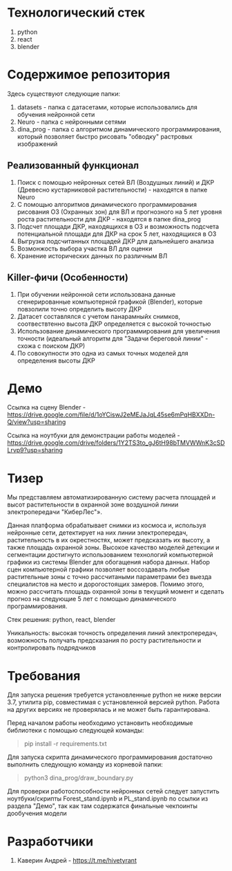 # Технологический стек
1) python
2) react
3) blender

# Содержимое репозитория

Здесь существуют следующие папки:

1) datasets - папка с датасетами, которые использовались для обучения нейронной сети
2) Neuro - папка с нейронными сетями
3) dina_prog - папка с алгоритмом динамического программирования, который позволяет быстро рисовать "обводку" растровых изображений

## Реализованный функционал
1) Поиск с помощью нейронных сетей ВЛ (Воздушных линий) и ДКР (Древесно кустарниковой растительности) - находятся в папке Neuro
2) С помощью алгоритмов динамического программирования рисования ОЗ (Охранных зон) для ВЛ и прогнозного на 5 лет уровня роста растительности для ДКР - находятся в папке dina_prog
3) Подсчет площади ДКР, находящихся в ОЗ и возможность подсчета потенциальной площади для ДКР на срок 5 лет, находящихся в ОЗ
4) Выгрузка подсчитанных площадей ДКР для дальнейшего анализа
5) Возмонжость выбора участка ВЛ для оценки
6) Хранение исторических данных по различным ВЛ

## Killer-фичи (Особенности)
1) При обучении нейронной сети использована данные сгенерированные компьютерной графикой (Blender), которые повзолили точно определить высоту ДКР
2) Датасет составлялся с учетом панарамныйх снимков, соотвествтенно высота ДКР определяется с высокой точностью
3) Использование динамического программирования для увеличения точности (идеальный алгоритм для "Задачи береговой линии" - схожа с поиском ДКР)
4) По совокупности это одна из самых точных моделей для определения высоты ДКР

# Демо
Ссылка на сцену Blender - https://drive.google.com/file/d/1oYCiswJ2eMEJaJqL45se6mPqHBXXDn-Q/view?usp=sharing

Ссылка на ноутбуки для демонстрации работы моделей - https://drive.google.com/drive/folders/1Y2TS3to_gJ6tH98bTMVWWnK3cSDLrvp9?usp=sharing

# Тизер

Мы представляем автоматизированную систему расчета площадей и высот растительности в охранной зоне воздушной линии электропередачи "КиберЛес"».

Данная платформа обрабатывает снимки из космоса и, используя нейронные сети, детектирует на них линии электропередач, растительность в их окрестностях, может предсказать их высоту, а также площадь охранной зоны. Высокое качество моделей детекции и сегментации достигнуто использованием технологий компьютерной графики из системы Blender для обогащения набора данных. Набор сцен компьютерной графики позволяет воссоздавать любые растительные зоны с точно расcчитаными параметрами без выезда специалистов на место и дорогостоящих замеров. Помимо этого, можно рассчитать площадь охранной зоны в текущий момент и сделать прогноз на следующие 5 лет с помощью динамического программирования.

Стек решения: python, react, blender

Уникальность: высокая точность определения линий электропередач, возможность получать предсказания по росту растительности и контролировать подрядчиков

# Требования

Для запуска решения требуется установленные python не ниже версии 3.7, утилита pip, совместимая с установленной версией python. Работа на других версиях не проверялась и не может быть гарантирована.

Перед началом работы необходимо установить необходимые библиотеки с помощью следующей команды:

> pip install -r requirements.txt

Для запуска скрипта динамического программирования достаточно выполнить следующую команду из корневой папки:

> python3 dina_prog/draw_boundary.py

Для проверки работоспособности нейронных сетей следует запустить ноутбуки/скрипты Forest_stand.ipynb и PL_stand.ipynb по ссылки из раздела "Демо", так как там содержатся финальные чекпоинты дообучения модели

# Разработчики

1) Каверин Андрей - https://t.me/hivetyrant
